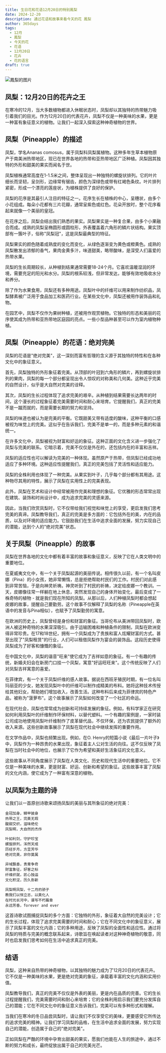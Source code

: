```yaml
---
title: 生日花和花语12月20日的特别鳳梨
date: 2024-12-20
description: 通过花语和故事来看今天的花 鳳梨
author: 365days
tags:
  - 12月
  - 鳳梨
  - 今天的花
  - 花语
  - 12月20日
  - 花卉
  - 花的语言
draft: true
---
```


![鳳梨的图片](#center)


## 凤梨：12月20日的花卉之王

在寒冷的12月，当大多数植物都进入休眠状态时，凤梨却以其独特的热带魅力吸引着我们的目光。作为12月20日的代表花卉，凤梨不仅是一种美味的水果，更是一种富有象征意义的植物。让我们一起深入探索这种神奇植物的世界。

## 凤梨（Pineapple）的描述

凤梨，学名Ananas comosus，属于凤梨科凤梨属植物。这种多年生草本植物原产于南美洲热带地区，现已在世界各地的热带和亚热带地区广泛种植。凤梨因其独特的外形和甜美的果实而闻名于世。

凤梨植株通常高度在1-1.5米之间，整体呈现出一种独特的螺旋状排列。它的叶片细长而坚韧，呈剑形，边缘常有锯齿，颜色为深绿色或带有红褐色条纹。叶片排列紧密，形成一个漂亮的莲座状，为植株提供了良好的保护。

凤梨的花序是其最引人注目的特征之一。花序生长在植株的中心，呈穗状，由多个小花组成。每朵小花都有三片花瓣，通常呈紫色或红色。花朵开放时，整个花序看起来就像一个美丽的皇冠。

在花序之后，凤梨会结出我们熟悉的果实。凤梨果实是一种复合果，由多个小果融合而成。成熟的凤梨呈椭圆形或圆柱形，外表覆盖着六角形的鳞片状结构。果实顶部有一簇叶子，俗称"凤梨冠"，这是凤梨最典型的特征。

凤梨果实的颜色随着成熟度的变化而变化，从绿色逐渐变为黄色或橙黄色。成熟的凤梨散发出浓郁的香气，果肉金黄多汁，味道甜美，略带酸味，是深受人们喜爱的热带水果。

凤梨的生长周期较长，从种植到结果通常需要18-24个月。它喜欢温暖湿润的环境，需要充足的阳光和水分。凤梨的根系较浅，但非常发达，能够有效地吸收水分和养分。

除了作为水果食用，凤梨还有多种用途。凤梨叶中的纤维可以用来制作纺织品，凤梨酵素被广泛用于食品加工和医药行业。在某些文化中，凤梨还被用作装饰品和礼物。

在园艺中，凤梨不仅作为果树种植，还被用作观赏植物。它独特的形态和美丽的花序使其成为热带和亚热带地区庭园的亮点。一些小型品种甚至可以作为室内植物种植。

## 凤梨（Pineapple）的花语：绝对完美

凤梨的花语是"绝对完美"，这一深刻而富有哲理的含义源于其独特的特性和在各种文化中的象征意义。

首先，凤梨独特的外形象征着完美。从顶部的叶冠到六角形的鳞片，再到螺旋状排列的果肉，凤梨的每一个部分都呈现出令人惊叹的对称美和几何美。这种近乎完美的自然设计，似乎是大自然对完美的诠释。

其次，凤梨的生长过程体现了追求完美的艰辛。从种植到结果需要长达两年的时间，这个漫长的过程象征着完美需要时间和耐心来培育。它提醒我们，真正的完美不是一蹴而就的，而是需要长期的努力和坚持。

凤梨的味道也被认为是完美的平衡。它既甜美又带有适度的酸味，这种平衡的口感被视为味觉上的完美。这似乎在告诉我们，完美不是单一的，而是多种元素的和谐统一。

在许多文化中，凤梨被视为财富和好运的象征。这种正面的文化含义进一步强化了凤梨与完美的联系。它暗示着，完美不仅仅是外在的，还包括内在的丰富和吉祥。

凤梨的适应性也可以解读为完美的一种体现。虽然原产于热带，但凤梨已经成功地适应了多种环境。这种适应性提醒我们，真正的完美包括了灵活性和适应能力。

凤梨的全株利用也体现了一种完美。从果实到叶子，几乎每个部分都有其用途。这种物尽其用的特性，展示了凤梨在实用性上的完美表现。

此外，凤梨在艺术和设计中经常被用作完美和理想的象征。它优雅的形态常常出现在建筑、装饰和时尚设计中，成为追求完美的灵感来源。

因此，当我们欣赏凤梨时，它不仅带给我们视觉和味觉上的享受，更启发我们思考完美的真谛。凤梨教导我们，真正的完美是多方面的：它包括外在的美，内在的品质，以及对环境的适应能力。它鼓励我们在生活中追求全面的发展，努力实现自己的潜能，达到个人的"绝对完美"状态。

## 关于凤梨（Pineapple）的故事

凤梨在世界各地的文化中都有着丰富的故事和象征意义，反映了它在人类文明中的重要地位。

在夏威夷文化中，有一个关于凤梨起源的美丽传说。相传很久以前，有一个名叫皮娜（Pina）的小女孩，她非常懒惰，总是拒绝帮助村民们的工作。村民们对此感到非常苦恼，于是向神灵祈祷。神灵听到了村民的祈祷，决定给皮娜一个教训。一天，皮娜像往常一样躺在地上休息，突然发现自己的身体开始变化，最后变成了一株奇特的植物 - 就是我们现在所知的凤梨。从那以后，人们种植凤梨时都会想起皮娜的故事，提醒自己要勤劳。这个故事不仅解释了凤梨的名称（Pineapple在英语中的发音与Pina相似），也赋予了凤梨勤劳的寓意。

在欧洲的历史上，凤梨曾经是身份和财富的象征。当哥伦布从美洲带回凤梨时，欧洲人被这种奇特的水果深深吸引。由于运输困难和种植条件的限制，凤梨在欧洲变得非常珍贵。在17和18世纪，拥有一个凤梨成为了贵族和富人炫耀财富的方式。甚至出现了"凤梨租赁"的行业，人们可以租借凤梨作为宴会的装饰品。这段历史使得凤梨成为了好客和慷慨的象征。

在中国文化中，凤梨的谐音"旺来"使它成为了吉祥如意的象征。有一个有趣的传统，新婚夫妇会在新房门口挂一个凤梨，寓意"好运旺旺来"。这个传统反映了人们对凤梨吉祥寓意的喜爱。

在菲律宾，有一个关于凤梨纤维的感人故事。据说在西班牙殖民时期，有一位名叫玛丽亚的少女，她发现凤梨叶中的纤维可以制作成精美的布料。她将这种技术传授给其他妇女，帮助她们增加收入，改善生活。这种布料后来成为菲律宾的特色产品，被称为"菠萝布"。这个故事展示了凤梨如何改变了一个社区的命运。

在现代社会，凤梨也常常成为创新和可持续发展的象征。例如，有科学家正在研究如何利用凤梨叶的纤维制作环保材料，以替代塑料。一个有趣的案例是，一家时装公司成功地使用凤梨叶纤维制作了皮革替代品，不仅环保，还为农民提供了额外的收入来源。这些创新故事展示了凤梨在现代社会中继续发挥的重要作用。

在文学作品中，凤梨也频繁出现。例如，在O. Henry的短篇小说《最后一片叶子》中，凤梨作为一种昂贵的水果出现，象征着主人公对生活的向往。这不仅反映了凤梨在当时社会中的地位，也展示了它作为希望和美好生活象征的文化意义。

这些故事从不同角度展示了凤梨在人类文化、历史和现代生活中的重要地位。它不仅是一种美味的水果，更是财富、好运、创新和希望的象征。这些故事丰富了凤梨的文化内涵，使它成为了一种富有深意的植物。

## 以凤梨为主题的诗

让我们以一首原创诗歌来颂扬凤梨的美丽与其所象征的绝对完美：

```
金冠加身，鳞甲披身
热带之王，完美无瑕
酸甜交织，滋味绝伦
凤梨啊，大自然的杰作

叶如利剑，守护珍宝
螺旋排列，浑然天成
历经岁月，方显芳华
绝对完美，非你莫属

异域飘香，贵胄争奇
财富象征，好客之标
纤维织就，匠心独运
文化积淀，历久弥新

凤梨啊凤梨，十二月的骄子
教我们以恒立志，以美化人
在时光长河中，谱写不朽篇章
永远芳香，forever and ever
```

这首诗歌试图捕捉凤梨的多个方面：它独特的外形，象征着大自然的完美设计；它的生长过程，体现了追求完美需要的时间和耐心；它在不同文化中的象征意义，展示了凤梨丰富的文化内涵；它的多种用途，反映了凤梨的全面性和适应性。通过将凤梨的特质与完美的概念联系起来，诗歌旨在唤起读者对这种神奇植物的敬意，同时也启发我们思考如何在生活中追求真正的完美。

## 结语

凤梨，这种来自热带的神奇植物，以其独特的魅力成为了12月20日的代表花卉。它不仅是一种美味的水果，更是绝对完美的象征，承载着丰富的文化内涵和实用价值。

凤梨教导我们，真正的完美不仅仅是外表的美丽，更是内在品质的完善。它的生长过程提醒我们，完美需要时间和耐心来培育；它的全株利用启示我们要充分发挥自己的潜能；它在不同文化中的象征意义告诉我们，完美可以有多种形式和理解。

当我们在寒冷的冬日品尝凤梨时，请让我们不仅享受它的美味，更要感受它所传达的追求完美的精神。让我们学习凤梨的品格，在生活中追求全面的发展，努力实现自己的潜能，创造属于自己的"绝对完美"。

正如凤梨在严酷的环境中孕育出甜美的果实，愿我们也能在人生的旅途中，通过不断的努力和成长，最终绽放出属于自己的完美光芒。